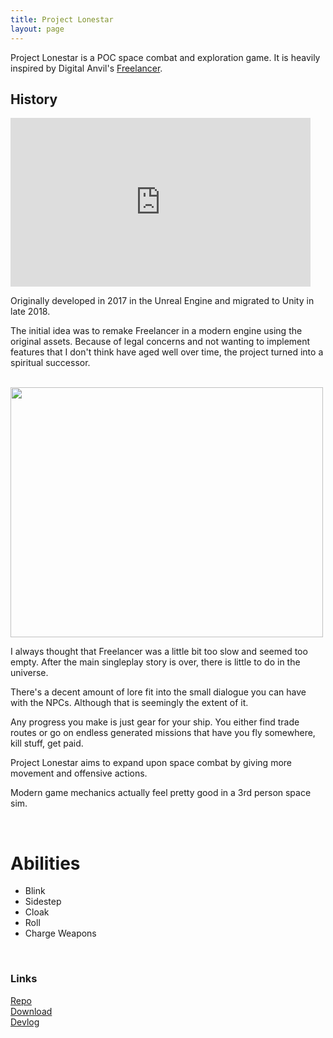 ```yaml
---
title: Project Lonestar
layout: page
---
```


Project Lonestar is a POC space combat and exploration game.
It is heavily inspired by Digital Anvil's <a href="https://en.wikipedia.org/wiki/Freelancer_(video_game)">Freelancer</a>.

<h2 class="mt-2"> History</h2>
<iframe src="https://giphy.com/embed/KY4OAgchMrglFpTP2W" width="480" height="270" frameBorder="0" class="giphy-embed" allowFullScreen></iframe>
<br>

Originally developed in 2017 in the Unreal Engine and migrated to Unity in late 2018.

The initial idea was to remake Freelancer in a modern engine using the original assets.
Because of legal concerns and not wanting to implement features that I don't think have aged well over time, the project turned into a spiritual successor.

<br>
<img class="my-3" src="../img/lonestar-menu.png" width="500" height="400">
<br>

I always thought that Freelancer was a little bit too slow and seemed too empty.
After the main singleplay story is over, there is little to do in the universe.

There's a decent amount of lore fit into the small dialogue you can have with the NPCs.
Although that is seemingly the extent of it.

Any progress you make is just gear for your ship. You either find trade routes or go on endless
generated missions that have you fly somewhere, kill stuff, get paid.

Project Lonestar aims to expand upon space combat by giving more movement and offensive actions.

Modern game mechanics actually feel pretty good in a 3rd person space sim.

<br>
<h1 class="mt-3">Abilities</h1>

<ul>
    <li>Blink</li>
    <li>Sidestep</li>
    <li>Cloak</li>
    <li>Roll</li>
    <li>Charge Weapons</li>
</ul>
<br>

<h3>Links</h3>
<a href="https://github.com/tsny/ProjectLonestar">Repo</a>
<br>
<a href="https://tsny.itch.io/project-lonestar">Download</a>
<br>
<a href="https://www.youtube.com/watch?list=PLJBwf54kzZ-DsLQSUhFRbUjZXIO6FOq_4&v=9Mg-j2_b-04">Devlog</a>
<br>
